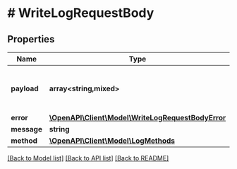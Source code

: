 # # WriteLogRequestBody

## Properties

Name | Type | Description | Notes
------------ | ------------- | ------------- | -------------
**payload** | **array<string,mixed>** | Construct a type with a set of properties K of type T | [optional]
**error** | [**\OpenAPI\Client\Model\WriteLogRequestBodyError**](WriteLogRequestBodyError.md) |  | [optional]
**message** | **string** |  |
**method** | [**\OpenAPI\Client\Model\LogMethods**](LogMethods.md) |  |

[[Back to Model list]](../../README.md#models) [[Back to API list]](../../README.md#endpoints) [[Back to README]](../../README.md)

